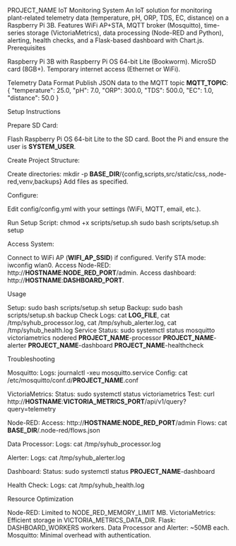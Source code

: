 PROJECT_NAME IoT Monitoring System
An IoT solution for monitoring plant-related telemetry data (temperature, pH, ORP, TDS, EC, distance) on a Raspberry Pi 3B. Features WiFi AP+STA, MQTT broker (Mosquitto), time-series storage (VictoriaMetrics), data processing (Node-RED and Python), alerting, health checks, and a Flask-based dashboard with Chart.js.
Prerequisites

Raspberry Pi 3B with Raspberry Pi OS 64-bit Lite (Bookworm).
MicroSD card (8GB+).
Temporary internet access (Ethernet or WiFi).

Telemetry Data Format
Publish JSON data to the MQTT topic __MQTT_TOPIC__:
{
  "temperature": 25.0,
  "pH": 7.0,
  "ORP": 300.0,
  "TDS": 500.0,
  "EC": 1.0,
  "distance": 50.0
}

Setup Instructions

Prepare SD Card:

Flash Raspberry Pi OS 64-bit Lite to the SD card.
Boot the Pi and ensure the user is __SYSTEM_USER__.


Create Project Structure:

Create directories: mkdir -p __BASE_DIR__/{config,scripts,src/static/css,.node-red,venv,backups}
Add files as specified.


Configure:

Edit config/config.yml with your settings (WiFi, MQTT, email, etc.).


Run Setup Script:
chmod +x scripts/setup.sh
sudo bash scripts/setup.sh setup


Access System:

Connect to WiFi AP (__WIFI_AP_SSID__) if configured.
Verify STA mode: iwconfig wlan0.
Access Node-RED: http://__HOSTNAME__:__NODE_RED_PORT__/admin.
Access dashboard: http://__HOSTNAME__:__DASHBOARD_PORT__.



Usage

Setup: sudo bash scripts/setup.sh setup
Backup: sudo bash scripts/setup.sh backup
Check Logs: cat __LOG_FILE__, cat /tmp/syhub_processor.log, cat /tmp/syhub_alerter.log, cat /tmp/syhub_health.log
Service Status: sudo systemctl status mosquitto victoriametrics nodered __PROJECT_NAME__-processor __PROJECT_NAME__-alerter __PROJECT_NAME__-dashboard __PROJECT_NAME__-healthcheck

Troubleshooting

Mosquitto:
Logs: journalctl -xeu mosquitto.service
Config: cat /etc/mosquitto/conf.d/__PROJECT_NAME__.conf


VictoriaMetrics:
Status: sudo systemctl status victoriametrics
Test: curl http://__HOSTNAME__:__VICTORIA_METRICS_PORT__/api/v1/query?query=telemetry


Node-RED:
Access: http://__HOSTNAME__:__NODE_RED_PORT__/admin
Flows: cat __BASE_DIR__/.node-red/flows.json


Data Processor:
Logs: cat /tmp/syhub_processor.log


Alerter:
Logs: cat /tmp/syhub_alerter.log


Dashboard:
Status: sudo systemctl status __PROJECT_NAME__-dashboard


Health Check:
Logs: cat /tmp/syhub_health.log



Resource Optimization

Node-RED: Limited to NODE_RED_MEMORY_LIMIT MB.
VictoriaMetrics: Efficient storage in VICTORIA_METRICS_DATA_DIR.
Flask: DASHBOARD_WORKERS workers.
Data Processor and Alerter: ~50MB each.
Mosquitto: Minimal overhead with authentication.